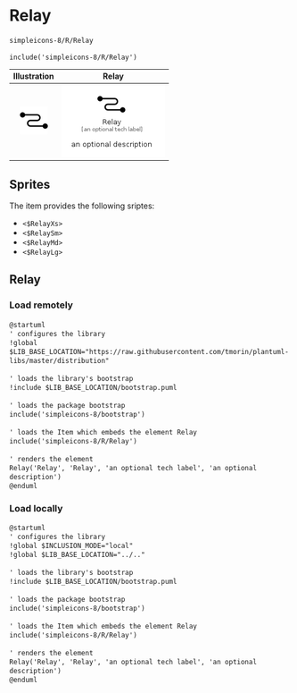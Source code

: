 # Relay


```text
simpleicons-8/R/Relay
```

```text
include('simpleicons-8/R/Relay')
```



| Illustration | Relay |
| :---: | :---: |
| ![illustration for Illustration](../../simpleicons-8/R/Relay.png) | ![illustration for Relay](../../simpleicons-8/R/Relay.Local.png) |



## Sprites
The item provides the following sriptes:

- `<$RelayXs>`
- `<$RelaySm>`
- `<$RelayMd>`
- `<$RelayLg>`





## Relay

### Load remotely
```plantuml
@startuml
' configures the library
!global $LIB_BASE_LOCATION="https://raw.githubusercontent.com/tmorin/plantuml-libs/master/distribution"

' loads the library's bootstrap
!include $LIB_BASE_LOCATION/bootstrap.puml

' loads the package bootstrap
include('simpleicons-8/bootstrap')

' loads the Item which embeds the element Relay
include('simpleicons-8/R/Relay')

' renders the element
Relay('Relay', 'Relay', 'an optional tech label', 'an optional description')
@enduml
```

### Load locally
```plantuml
@startuml
' configures the library
!global $INCLUSION_MODE="local"
!global $LIB_BASE_LOCATION="../.."

' loads the library's bootstrap
!include $LIB_BASE_LOCATION/bootstrap.puml

' loads the package bootstrap
include('simpleicons-8/bootstrap')

' loads the Item which embeds the element Relay
include('simpleicons-8/R/Relay')

' renders the element
Relay('Relay', 'Relay', 'an optional tech label', 'an optional description')
@enduml
```

